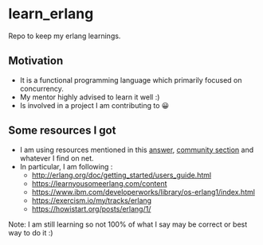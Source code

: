 # learn_erlang
Repo to keep my erlang learnings.

## Motivation

- It is a functional programming language which primarily focused on concurrency.
- My mentor highly advised to learn it well :)
- Is involved in a project I am contributing to 😀

## Some resources I got

- I am using resources mentioned in this [answer](https://stackoverflow.com/questions/1017017/what-is-the-best-way-to-learn-erlang), [community section](https://www.erlang.org/community) and whatever I find on net.
- In particular, I am following :
    - http://erlang.org/doc/getting_started/users_guide.html
    - https://learnyousomeerlang.com/content
    - https://www.ibm.com/developerworks/library/os-erlang1/index.html
    - https://exercism.io/my/tracks/erlang
    - https://howistart.org/posts/erlang/1/



Note: I am still learning so not 100% of what I say may be correct or best way to do it :)
